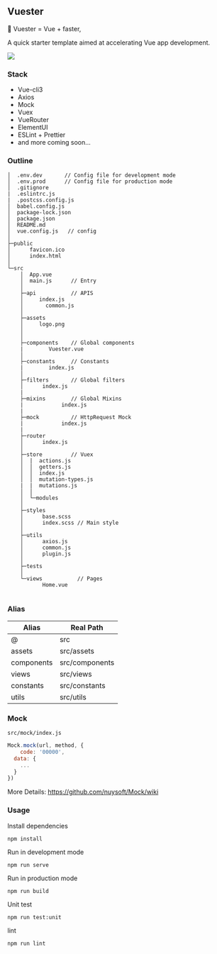 ## Vuester

🏹 Vuester = Vue + faster,

A quick starter template aimed at accelerating Vue app development.

![](https://i.loli.net/2019/11/23/e1vtk2qnODUTYab.png)

### Stack

- Vue-cli3
- Axios
- Mock
- Vuex
- VueRouter
- ElementUI
- ESLint + Prettier
- and more coming soon...

### Outline

```
│  .env.dev       // Config file for development mode
│  .env.prod      // Config file for production mode
│  .gitignore
|  .eslintrc.js		
|  .postcss.config.js
│  babel.config.js
│  package-lock.json
│  package.json
│  README.md
│  vue.config.js   // config
│  
├─public
│      favicon.ico
│      index.html
│      
└─src
    │  App.vue
    │  main.js      // Entry
    │  
    ├─api           // APIS
    │     index.js
    │  		common.js
    │          
    ├─assets         
    │     logo.png
    │  
    │          
    ├─components    // Global components
    | 		 Vuester.vue
    │
    ├─constants     // Constants 
    |  		 index.js
    │
    ├─filters       // Global filters
    │      index.js
    |
    ├─mixins        // Global Mixins
    |			 index.js
    |
    ├─mock  	    // HttpRequest Mock
    |			 index.js    
    |
    ├─router        
    │      index.js
    │      
    ├─store         // Vuex
    │  |  actions.js
    │  │  getters.js
    │  │  index.js
    │  │  mutation-types.js
    |  |  mutations.js
    │  │  
    │  └─modules
    │          
    ├─styles       	
    │      base.scss
    │      index.scss // Main style
    │      
    ├─utils       	
    │      axios.js
    │      common.js
    │      plugin.js
    │      
    ├─tests
    │      
    └─views           // Pages
           Home.vue
          
```



### Alias

| Alias      | Real Path      |
| ---------- | -------------- |
| @          | src            |
| assets     | src/assets     |
| components | src/components |
| views      | src/views      |
| constants  | src/constants  |
| utils      | src/utils      |



### Mock

`src/mock/index.js`

```javascript
Mock.mock(url, method, {
	code: '00000',
  data: {
    ...
  }
})
```

More Details: https://github.com/nuysoft/Mock/wiki



### Usage

Install dependencies
```
npm install
```

Run in development mode
```
npm run serve
```

Run in production mode
```
npm run build
```

Unit test
```
npm run test:unit
```

lint
```
npm run lint
```
